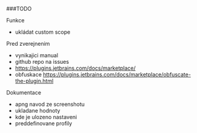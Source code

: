 ###TODO

Funkce
- ukládat custom scope

Pred zverejnenim
- vynikajici manual
- github repo na issues
- https://plugins.jetbrains.com/docs/marketplace/
- obfuskace https://plugins.jetbrains.com/docs/marketplace/obfuscate-the-plugin.html

Dokumentace
- apng navod ze screenshotu
- ukladane hodnoty
- kde je ulozeno nastaveni
- preddefinovane profily 
